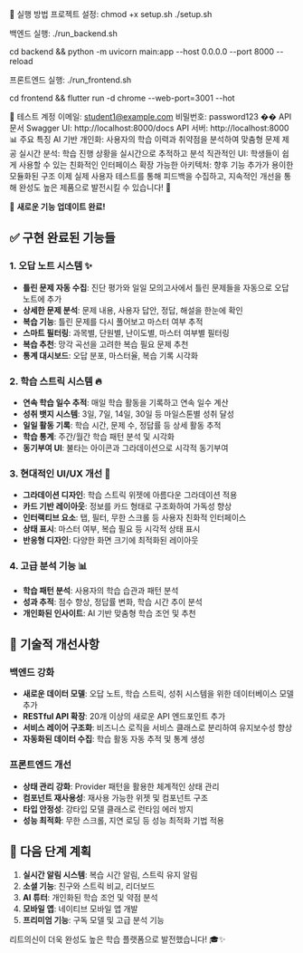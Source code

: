 🚀 실행 방법
프로젝트 설정:
chmod +x setup.sh
./setup.sh

백엔드 실행: ./run_backend.sh

cd backend && python -m uvicorn main:app --host 0.0.0.0 --port 8000 --reload

프론트엔드 실행: ./run_frontend.sh

cd frontend && flutter run -d chrome --web-port=3001 --hot

📱 테스트 계정
이메일: student1@example.com
비밀번호: password123
�� API 문서
Swagger UI: http://localhost:8000/docs
API 서버: http://localhost:8000
📊 주요 특징
AI 기반 개인화: 사용자의 학습 이력과 취약점을 분석하여 맞춤형 문제 제공
실시간 분석: 학습 진행 상황을 실시간으로 추적하고 분석
직관적인 UI: 학생들이 쉽게 사용할 수 있는 친화적인 인터페이스
확장 가능한 아키텍처: 향후 기능 추가가 용이한 모듈화된 구조
이제 실제 사용자 테스트를 통해 피드백을 수집하고, 지속적인 개선을 통해 완성도 높은 제품으로 발전시킬 수 있습니다! 🎯

🎉 **새로운 기능 업데이트 완료!**

## ✅ 구현 완료된 기능들

### 1. 오답 노트 시스템 ✨

- **틀린 문제 자동 수집**: 진단 평가와 일일 모의고사에서 틀린 문제들을 자동으로 오답 노트에 추가
- **상세한 문제 분석**: 문제 내용, 사용자 답안, 정답, 해설을 한눈에 확인
- **복습 기능**: 틀린 문제를 다시 풀어보고 마스터 여부 추적
- **스마트 필터링**: 과목별, 단원별, 난이도별, 마스터 여부별 필터링
- **복습 추천**: 망각 곡선을 고려한 복습 필요 문제 추천
- **통계 대시보드**: 오답 분포, 마스터율, 복습 기록 시각화

### 2. 학습 스트릭 시스템 🔥

- **연속 학습 일수 추적**: 매일 학습 활동을 기록하고 연속 일수 계산
- **성취 뱃지 시스템**: 3일, 7일, 14일, 30일 등 마일스톤별 성취 달성
- **일일 활동 기록**: 학습 시간, 문제 수, 정답률 등 상세 활동 추적
- **학습 통계**: 주간/월간 학습 패턴 분석 및 시각화
- **동기부여 UI**: 불타는 아이콘과 그라데이션으로 시각적 동기부여

### 3. 현대적인 UI/UX 개선 💫

- **그라데이션 디자인**: 학습 스트릭 위젯에 아름다운 그라데이션 적용
- **카드 기반 레이아웃**: 정보를 카드 형태로 구조화하여 가독성 향상
- **인터랙티브 요소**: 탭, 필터, 무한 스크롤 등 사용자 친화적 인터페이스
- **상태 표시**: 마스터 여부, 복습 필요 등 시각적 상태 표시
- **반응형 디자인**: 다양한 화면 크기에 최적화된 레이아웃

### 4. 고급 분석 기능 📊

- **학습 패턴 분석**: 사용자의 학습 습관과 패턴 분석
- **성과 추적**: 점수 향상, 정답률 변화, 학습 시간 추이 분석
- **개인화된 인사이트**: AI 기반 맞춤형 학습 조언 및 추천

## 🚀 기술적 개선사항

### 백엔드 강화

- **새로운 데이터 모델**: 오답 노트, 학습 스트릭, 성취 시스템을 위한 데이터베이스 모델 추가
- **RESTful API 확장**: 20개 이상의 새로운 API 엔드포인트 추가
- **서비스 레이어 구조화**: 비즈니스 로직을 서비스 클래스로 분리하여 유지보수성 향상
- **자동화된 데이터 수집**: 학습 활동 자동 추적 및 통계 생성

### 프론트엔드 개선

- **상태 관리 강화**: Provider 패턴을 활용한 체계적인 상태 관리
- **컴포넌트 재사용성**: 재사용 가능한 위젯 및 컴포넌트 구조
- **타입 안정성**: 강타입 모델 클래스로 런타임 에러 방지
- **성능 최적화**: 무한 스크롤, 지연 로딩 등 성능 최적화 기법 적용

## 🎯 다음 단계 계획

1. **실시간 알림 시스템**: 복습 시간 알림, 스트릭 유지 알림
2. **소셜 기능**: 친구와 스트릭 비교, 리더보드
3. **AI 튜터**: 개인화된 학습 조언 및 약점 분석
4. **모바일 앱**: 네이티브 모바일 앱 개발
5. **프리미엄 기능**: 구독 모델 및 고급 분석 기능

리트의신이 더욱 완성도 높은 학습 플랫폼으로 발전했습니다! 🎓✨
